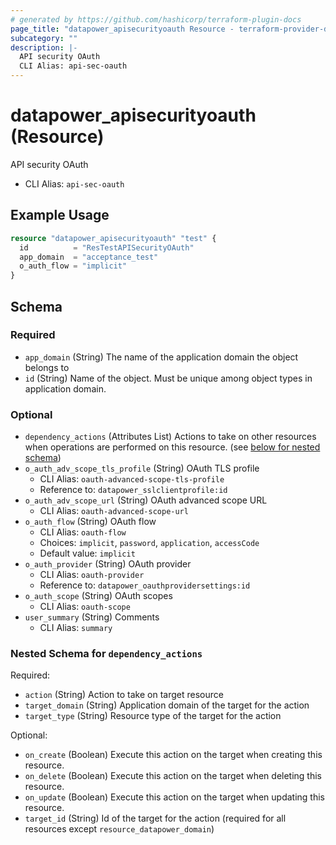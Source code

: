 ```yaml
---
# generated by https://github.com/hashicorp/terraform-plugin-docs
page_title: "datapower_apisecurityoauth Resource - terraform-provider-datapower"
subcategory: ""
description: |-
  API security OAuth
  CLI Alias: api-sec-oauth
---
```


# datapower_apisecurityoauth (Resource)

API security OAuth
  - CLI Alias: `api-sec-oauth`

## Example Usage

```terraform
resource "datapower_apisecurityoauth" "test" {
  id          = "ResTestAPISecurityOAuth"
  app_domain  = "acceptance_test"
  o_auth_flow = "implicit"
}
```

<!-- schema generated by tfplugindocs -->
## Schema

### Required

- `app_domain` (String) The name of the application domain the object belongs to
- `id` (String) Name of the object. Must be unique among object types in application domain.

### Optional

- `dependency_actions` (Attributes List) Actions to take on other resources when operations are performed on this resource. (see [below for nested schema](#nestedatt--dependency_actions))
- `o_auth_adv_scope_tls_profile` (String) OAuth TLS profile
  - CLI Alias: `oauth-advanced-scope-tls-profile`
  - Reference to: `datapower_sslclientprofile:id`
- `o_auth_adv_scope_url` (String) OAuth advanced scope URL
  - CLI Alias: `oauth-advanced-scope-url`
- `o_auth_flow` (String) OAuth flow
  - CLI Alias: `oauth-flow`
  - Choices: `implicit`, `password`, `application`, `accessCode`
  - Default value: `implicit`
- `o_auth_provider` (String) OAuth provider
  - CLI Alias: `oauth-provider`
  - Reference to: `datapower_oauthprovidersettings:id`
- `o_auth_scope` (String) OAuth scopes
  - CLI Alias: `oauth-scope`
- `user_summary` (String) Comments
  - CLI Alias: `summary`

<a id="nestedatt--dependency_actions"></a>
### Nested Schema for `dependency_actions`

Required:

- `action` (String) Action to take on target resource
- `target_domain` (String) Application domain of the target for the action
- `target_type` (String) Resource type of the target for the action

Optional:

- `on_create` (Boolean) Execute this action on the target when creating this resource.
- `on_delete` (Boolean) Execute this action on the target when deleting this resource.
- `on_update` (Boolean) Execute this action on the target when updating this resource.
- `target_id` (String) Id of the target for the action (required for all resources except `resource_datapower_domain`)
